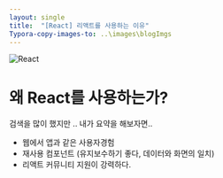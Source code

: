 ```yaml
---
layout: single
title:  "[React] 리액트를 사용하는 이유"
Typora-copy-images-to: ..\images\blogImgs
---
```


![React](/Users/johyeyeon/Desktop/바탕화면/React.png)



# ****왜 React를 사용하는가?****

검색을 많이 했지만 .. 내가 요약을 해보자면.. 

- 웹에서 앱과 같은 사용자경험
- 재사용 컴포넌트 (유지보수하기 좋다, 데이터와 화면의 일치)
- 리액트 커뮤니티 지원이 강력하다.
